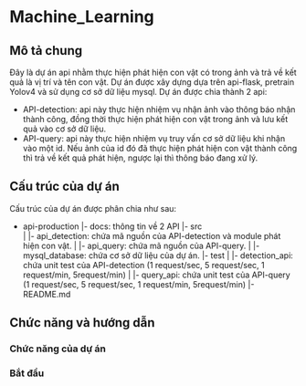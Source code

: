 # Machine_Learning

## Mô tả chung  
Đây là dự án api nhằm thực hiện phát hiện con vật có trong ảnh và trả về kết quả là vị trí và tên con vật. Dự án được xây dựng dựa trên api-flask, pretrain Yolov4 và sử dụng cơ sở dữ liệu mysql. Dự án được chia thành 2 api:  
- API-detection: api này thực hiện nhiệm vụ nhận ảnh vào thông báo nhận thành công, đồng thời thực hiện phát hiện con vật trong ảnh và lưu kết quả vào cơ sở dữ liệu.
- API-query: api này thực hiện nhiệm vụ truy vấn cơ sở dữ liệu khi nhận vào một id. Nếu ảnh của id đó đã thực hiện phát hiện con vật thành công thì trả về kết quả phát hiện, ngược lại thì thông báo đang xử lý.  

## Cấu trúc của dự án  
Cấu trúc của dự án được phân chia như sau:  
- api-production
  |- docs: thông tin về 2 API
  |- src  
  | |- api_detection: chứa mã nguồn của API-detection và module phát hiện con vật.
  | |- api_query: chứa mã nguồn của API-query.
  | |- mysql_database: chứa cơ sở dữ liệu của dự án.
  |- test
  | |- detection_api: chứa unit test của API-detection (1 request/sec, 5 request/sec, 1 request/min, 5request/min)
  | |- query_api: chứa unit test của API-query (1 request/sec, 5 request/sec, 1 request/min, 5request/min)
  |- README.md

## Chức năng và hướng dẫn  
### Chức năng của dự án  
### Bắt đầu  
